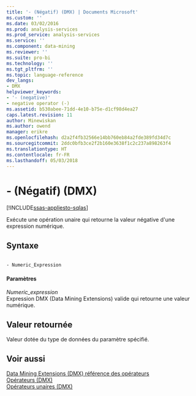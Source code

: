 ```yaml
---
title: '- (Négatif) (DMX) | Documents Microsoft'
ms.custom: ''
ms.date: 03/02/2016
ms.prod: analysis-services
ms.prod_service: analysis-services
ms.service: ''
ms.component: data-mining
ms.reviewer: ''
ms.suite: pro-bi
ms.technology: ''
ms.tgt_pltfrm: ''
ms.topic: language-reference
dev_langs:
- DMX
helpviewer_keywords:
- '- (negative)'
- negative operator (-)
ms.assetid: b530abee-71dd-4e10-b75e-d1cf98d4ea27
caps.latest.revision: 11
author: Minewiskan
ms.author: owend
manager: erikre
ms.openlocfilehash: d2a2f4fb32566e14bb760eb84a2fde389fd34d7c
ms.sourcegitcommit: 2ddc0bfb3ce2f2b160e3638f1c2c237a898263f4
ms.translationtype: HT
ms.contentlocale: fr-FR
ms.lasthandoff: 05/03/2018
---
```

# <a name="--negative-dmx"></a>- (Négatif) (DMX)
[!INCLUDE[ssas-appliesto-sqlas](../includes/ssas-appliesto-sqlas.md)]

  Exécute une opération unaire qui retourne la valeur négative d'une expression numérique.  
  
## <a name="syntax"></a>Syntaxe  
  
```  
  
- Numeric_Expression  
```  
  
#### <a name="parameters"></a>Paramètres  
 *Numeric_expression*  
 Expression DMX (Data Mining Extensions) valide qui retourne une valeur numérique.  
  
## <a name="return-value"></a>Valeur retournée  
 Valeur dotée du type de données du paramètre spécifié.  
  
## <a name="see-also"></a>Voir aussi  
 [Data Mining Extensions &#40;DMX&#41; référence des opérateurs](../dmx/data-mining-extensions-dmx-operator-reference.md)   
 [Opérateurs &#40;DMX&#41;](../dmx/operators-dmx.md)   
 [Opérateurs unaires &#40;DMX&#41;](../dmx/operators-unary.md)  
  
  
